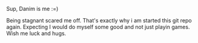 Sup, Danim is me :=)


Being stagnant scared me off.
      That's exactly why i am started this git repo again.
      Expecting I would do myself some good and not just playin games.
      Wish me luck and hugs.

